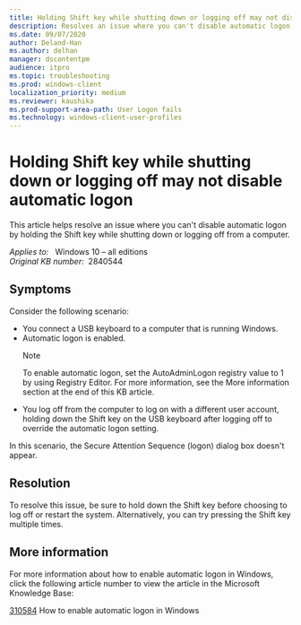 ```yaml
---
title: Holding Shift key while shutting down or logging off may not disable automatic logon
description: Resolves an issue where you can't disable automatic logon by holding the Shift key while shutting down or logging off from a computer.
ms.date: 09/07/2020
author: Deland-Han
ms.author: delhan
manager: dscontentpm
audience: itpro
ms.topic: troubleshooting
ms.prod: windows-client
localization_priority: medium
ms.reviewer: kaushika
ms.prod-support-area-path: User Logon fails
ms.technology: windows-client-user-profiles
---
```

# Holding Shift key while shutting down or logging off may not disable automatic logon

This article helps resolve an issue where you can't disable automatic logon by holding the Shift key while shutting down or logging off from a computer.

_Applies to:_ &nbsp; Windows 10 – all editions  
_Original KB number:_ &nbsp;2840544

## Symptoms

Consider the following scenario:

- You connect a USB keyboard to a computer that is running Windows.
- Automatic logon is enabled.
    > [!Note]
    > To enable automatic logon, set the AutoAdminLogon registry value to 1 by using Registry Editor. For more information, see the More information section at the end of this KB article.
- You log off from the computer to log on with a different user account, holding down the Shift key on the USB keyboard after logging off to override the automatic logon setting.

In this scenario, the Secure Attention Sequence (logon) dialog box doesn't appear.

## Resolution

To resolve this issue, be sure to hold down the Shift key before choosing to log off or restart the system. Alternatively, you can try pressing the Shift key multiple times.

## More information

For more information about how to enable automatic logon in Windows, click the following article number to view the article in the Microsoft Knowledge Base:

[310584](https://support.microsoft.com/help/310584) How to enable automatic logon in Windows
